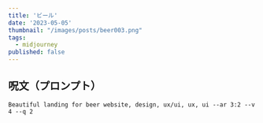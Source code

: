 ```yaml
---
title: 'ビール'
date: '2023-05-05'
thumbnail: "/images/posts/beer003.png"
tags:
  - midjourney
published: false
---
```


## 呪文（プロンプト）
```
Beautiful landing for beer website, design, ux/ui, ux, ui --ar 3:2 --v 4 --q 2
```